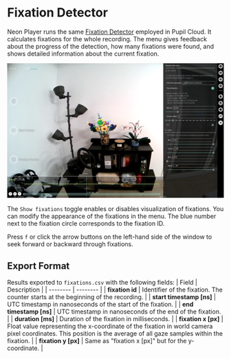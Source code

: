 # Fixation Detector

<!-- TODO: Add tunable parameters in the fixation as table -->

Neon Player runs the same [Fixation Detector](./../../data-collection/data-streams/#fixations-saccades) employed in Pupil Cloud.
It calculates fixations for the whole recording. The menu gives feedback about the progress of the detection, how many 
fixations were found, and shows detailed information about the current fixation. 

![Fixations](./np-fixation.webp)

The `Show fixations` toggle enables or disables visualization of fixations. You can modify the appearance of the fixations 
in the menu. The blue number next to the fixation circle corresponds to the fixation ID. 

Press `f` or click the arrow buttons on the left-hand side of the window to seek forward or backward through fixations.

## Export Format
Results exported to `fixations.csv` with the following fields:
| Field | Description | 
| -------- | -------- | 
| **fixation id** | Identifier of the fixation. The counter starts at the beginning of the recording.     |
| **start&nbsp;timestamp&nbsp;[ns]** | UTC timestamp in nanoseconds of the start of the fixation.     |
| **end timestamp [ns]** | UTC timestamp in nanoseconds of the end of the fixation.     |
| **duration [ms]** | Duration of the fixation in milliseconds.     |
| **fixation x [px]** | Float value representing the x-coordinate of the fixation in world camera pixel coordinates. This position is the average of all gaze samples within the fixation.     |
| **fixation y [px]** | Same as "fixation x [px]" but for the y-coordinate.     |

